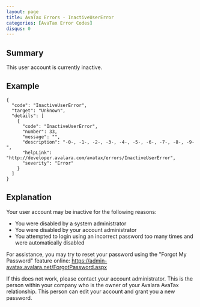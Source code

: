 ```yaml
---
layout: page
title: AvaTax Errors - InactiveUserError
categories: [AvaTax Error Codes]
disqus: 0
---
```


## Summary

This user account is currently inactive.

## Example

    {
      "code": "InactiveUserError",
      "target": "Unknown",
      "details": [
        {
          "code": "InactiveUserError",
          "number": 33,
          "message": "",
          "description": "-0-, -1-, -2-, -3-, -4-, -5-, -6-, -7-, -8-, -9-",
          "helpLink": "http://developer.avalara.com/avatax/errors/InactiveUserError",
          "severity": "Error"
        }
      ]
    }

## Explanation

Your user account may be inactive for the following reasons:
* You were disabled by a system administrator
* You were disabled by your account administrator
* You attempted to login using an incorrect password too many times and were automatically disabled

For assistance, you may try to reset your password using the "Forgot My Password" feature online: https://admin-avatax.avalara.net/ForgotPassword.aspx

If this does not work, please contact your account administrator.  This is the person within your company who is the owner of your Avalara AvaTax relationship.  This person can edit your account and grant you a new password.
